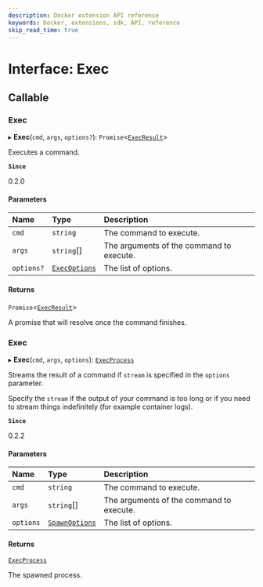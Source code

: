 ```yaml
---
description: Docker extension API reference
keywords: Docker, extensions, sdk, API, reference
skip_read_time: true
---
```


# Interface: Exec

## Callable

### Exec

▸ **Exec**(`cmd`, `args`, `options?`): `Promise`<[`ExecResult`](ExecResult.md)\>

Executes a command.

**`Since`**

0.2.0

#### Parameters

| Name | Type | Description |
| :------ | :------ | :------ |
| `cmd` | `string` | The command to execute. |
| `args` | `string`[] | The arguments of the command to execute. |
| `options?` | [`ExecOptions`](ExecOptions.md) | The list of options. |

#### Returns

`Promise`<[`ExecResult`](ExecResult.md)\>

A promise that will resolve once the command finishes.

### Exec

▸ **Exec**(`cmd`, `args`, `options`): [`ExecProcess`](ExecProcess.md)

Streams the result of a command if `stream` is specified in the `options` parameter.

Specify the `stream` if the output of your command is too long or if you need to stream things indefinitely (for example container logs).

**`Since`**

0.2.2

#### Parameters

| Name | Type | Description |
| :------ | :------ | :------ |
| `cmd` | `string` | The command to execute. |
| `args` | `string`[] | The arguments of the command to execute. |
| `options` | [`SpawnOptions`](SpawnOptions.md) | The list of options. |

#### Returns

[`ExecProcess`](ExecProcess.md)

The spawned process.